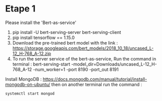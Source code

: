 # Etape 1

Please install the 'Bert-as-service'

1.    pip install -U bert-serving-server bert-serving-client
2.    pip install tensorflow == 1.15.0
3.    Download the pre-trained bert model with the link : https://storage.googleapis.com/bert_models/2018_10_18/uncased_L-12_H-768_A-12.zip
4.    To run the server service of the bert-as-service, Run the command in terminal : bert-serving-start -model_dir=Downloads/uncased_L-12_H-768_A-12           -num_worker=1 -port 8190 -port_out 8191

Install MongoDB :
https://docs.mongodb.com/manual/tutorial/install-mongodb-on-ubuntu/
then on another terminal run the command :
```
systemctl start mongod
```
